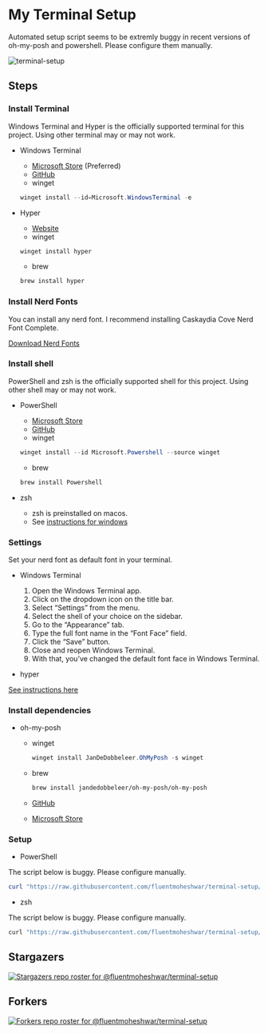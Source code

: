 # My Terminal Setup

Automated setup script seems to be extremly buggy in recent versions of oh-my-posh and powershell. Please configure them manually.

![terminal-setup](https://socialify.git.ci/fluentmoheshwar/terminal-setup/image?description=1&descriptionEditable=This%20is%20how%20I%20customized%20my%20terminal.&forks=1&issues=1&language=1&name=1&owner=1&pulls=1&stargazers=1&theme=Dark)

## Steps

### Install Terminal

Windows Terminal and Hyper is the officially supported terminal for this project. Using other terminal may or may not work.

- Windows Terminal

  - [Microsoft Store](https://apps.microsoft.com/store/detail/windows-terminal/9N0DX20HK701?hl=en-id&gl=ID) (Preferred)
  - [GitHub](https://github.com/Microsoft/Terminal)
  - winget

  ```powershell
  winget install --id=Microsoft.WindowsTerminal -e
  ```

- Hyper

  - [Website](https://hyper.is/)
  - winget

  ```powershell
  winget install hyper
  ```

  - brew

  ```zsh
  brew install hyper
  ```

### Install Nerd Fonts

You can install any nerd font.
I recommend installing Caskaydia Cove Nerd Font Complete.

[Download Nerd Fonts](https://www.nerdfonts.com/font-downloads)

### Install shell

PowerShell and zsh is the officially supported shell for this project. Using other shell may or may not work.

- PowerShell

  - [Microsoft Store](https://www.microsoft.com/store/apps/9MZ1SNWT0N5D)
  - [GitHub](https://github.com/PowerShell/PowerShell)
  - winget

  ```powershell
  winget install --id Microsoft.Powershell --source winget
  ```

  - brew

  ```powershell
  brew install Powershell
  ```

- zsh
  - zsh is preinstalled on macos.
  - See [instructions for windows](https://dominikrys.com/posts/zsh-in-git-bash-on-windows/)

### Settings

Set your nerd font as default font in your terminal.

- Windows Terminal

  1. Open the Windows Terminal app.
  1. Click on the dropdown icon on the title bar.
  1. Select “Settings” from the menu.
  1. Select the shell of your choice on the sidebar.
  1. Go to the “Appearance” tab.
  1. Type the full font name in the “Font Face” field.
  1. Click the “Save” button.
  1. Close and reopen Windows Terminal.
  1. With that, you’ve changed the default font face in Windows Terminal.

- hyper

[See instructions here](https://hyper.is/#:~:text=fontFamily,with%20optional%20fallbacks)

### Install dependencies

- oh-my-posh

  - winget

    ```powershell
    winget install JanDeDobbeleer.OhMyPosh -s winget
    ```

  - brew

    ```bash
    brew install jandedobbeleer/oh-my-posh/oh-my-posh
    ```

  - [GitHub](https://github.com/JanDeDobbeleer/oh-my-posh)
  - [Microsoft Store](ms-windows-store://pdp/?productid=XP8K0HKJFRXGCK)

### Setup

- PowerShell

The script below is buggy. Please configure manually. 

```powershell
curl "https://raw.githubusercontent.com/fluentmoheshwar/terminal-setup/master/pwsh.ps1" | pwsh
```

- zsh

The script below is buggy. Please configure manually. 

```bash
curl "https://raw.githubusercontent.com/fluentmoheshwar/terminal-setup/master/ohmyposh.yaml" > ~/ohmyposh.yaml && curl "https://raw.githubusercontent.com/fluentmoheshwar/terminal-setup/master/.zshrc" > ~/.zshrc
```

## Stargazers

[![Stargazers repo roster for @fluentmoheshwar/terminal-setup](https://reporoster.com/stars/dark/fluentmoheshwar/terminal-setup)](https://github.com/fluentmoheshwar/terminal-setup/stargazers)

## Forkers

[![Forkers repo roster for @fluentmoheshwar/terminal-setup](https://reporoster.com/forks/dark/fluentmoheshwar/terminal-setup)](https://github.com/fluentmoheshwar/terminal-setup/network/members)
